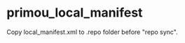 primou_local_manifest
=====================

Copy local_manifest.xml to .repo folder before "repo sync".
